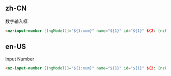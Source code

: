 ## zh-CN

数字输入框

```html
<nz-input-number [(ngModel)]="${1:num}" name="${1}" id="${1}" ${2: [nzPlaceHolder]="'${3|请输入,必填项|}'"}></nz-input-number>
```

## en-US

Input Number

```html
<nz-input-number [(ngModel)]="${1:num}" name="${1}" id="${1}" ${2: [nzPlaceHolder]="'${3|Please,Required|}'"}></nz-input-number>
```

